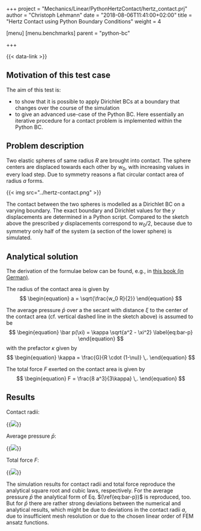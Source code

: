 +++
project = "Mechanics/Linear/PythonHertzContact/hertz_contact.prj"
author = "Christoph Lehmann"
date = "2018-08-06T11:41:00+02:00"
title = "Hertz Contact using Python Boundary Conditions"
weight = 4

[menu]
  [menu.benchmarks]
    parent = "python-bc"

+++

{{< data-link >}}

## Motivation of this test case

The aim of this test is:

* to show that it is possible to apply Dirichlet BCs at a boundary that changes over the course of the simulation
* to give an advanced use-case of the Python BC.
  Here essentially an iterative procedure for a contact problem is implemented
  within the Python BC.

## Problem description

Two elastic spheres of same radius $R$ are brought into contact.
The sphere centers are displaced towards each other by $w_0$, with increasing
values in every load step.
Due to symmetry reasons a flat circular contact area of radius $a$ forms.

{{< img src="../hertz-contact.png" >}}

The contact between the two spheres is modelled as a Dirichlet BC
on a varying boundary. The exact boundary and Dirichlet values for the
$y$ displacements are determined in a Python script.
Compared to the sketch above the prescribed $y$ displacements correspond
to $w_0/2$, because due to symmetry only half of the system (a section of the
lower sphere) is simulated.

## Analytical solution

The derivation of the formulae below can be found, e.g.,
in [this book (in German)](http://www.uni-magdeburg.de/ifme/l-festigkeit/pdf/Bertram-Gluege_Festkoerpermechanik2012.pdf).

The radius of the contact area is given by
$$
\begin{equation}
a = \sqrt{\frac{w_0 R}{2}}
\end{equation}
$$

The average pressure $\bar p$ over a the secant with distance $\xi$ to the
center of the contact area (cf. vertical dashed line in the sketch above) is assumed to be
$$
\begin{equation}
\bar p(\xi) = \kappa \sqrt{a^2 - \xi^2}
\label{eq:bar-p}
\end{equation}
$$
with the prefactor $\kappa$ given by
$$
\begin{equation}
\kappa = \frac{G}{R \cdot (1-\nu)}
\,.
\end{equation}
$$

The total force $F$ exerted on the contact area is given by
$$
\begin{equation}
F = \frac{8 a^3}{3\kappa}
\,.
\end{equation}
$$

## Results

Contact radii:

{{<img src="../contact_radii.png">}}

Average pressure $\bar{p}$:

{{<img src="../stress_at_contact.png">}}

Total force $F$:

{{<img src="../total_force.png">}}

The simulation results for contact radii and total force reproduce the
analytical square root and cubic laws, respectively.
For the average pressure $\bar p$ the analytical form of
Eq.&nbsp;$(\ref{eq:bar-p})$ is reproduced, too.
But for $\bar p$ there are rather strong deviations between the numerical
and analytical results, which might be due to deviations in the
contact radii&nbsp;$a$, due to insufficient mesh resolution or due to
the chosen linear order of FEM ansatz functions.
